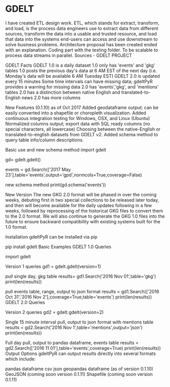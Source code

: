 # GDELT
I have created ETL design work.
ETL, which stands for extract, transform, and load, is the process data engineers use to extract data from different sources, transform the data into a usable and trusted resource, and load that data into the systems end-users can access and use downstream to solve business problems.
Architecture proposal has been created ended with an explanation.
Coding part with the testing folder.
To be scalable to process data streams in parallel.
Sources - GDELT PROJECT

GDELT Facts
GDELT 1.0 is a daily dataset
1.0 only has 'events' and 'gkg' tables
1.0 posts the previous day's data at 6 AM EST of the next day (i.e. Monday's data will be available 6 AM Tuesday EST)
GDELT 2.0 is updated every 15 minutes
Some time intervals can have missing data; gdeltPyR provides a warning for missing data
2.0 has 'events','gkg', and 'mentions' tables
2.0 has a distinction between native English and translated-to-English news
2.0 has more columns

New Features (0.1.10) as of Oct 2017
Added geodataframe output; can be easily converted into a shapefile or choropleth visualization.
Added continuous integration testing for Windows, OSX, and Linux (Ubuntu)
Normalized columns output; export data with SQL ready columns (no special characters, all lowercase)
Choosing between the native-English or translated-to-english datasets from GDELT v2.
Added schema method to query table info/column descriptions.

Basic use and new schema method
import gdelt

gd= gdelt.gdelt()

events = gd.Search(['2017 May 23'],table='events',output='gpd',normcols=True,coverage=False)

new schema method
print(gd.schema('events'))

New Version
The new GKG 2.0 format will be phased in over the coming weeks, debuting first in two special collections to be released later today, and then will become available for the daily updates following in a few weeks, followed by reprocessing of the historical GKG files to convert them to the 2.0 format. We will also continue to generate the GKG 1.0 files into the future to ensure backward compatibility with existing systems built for the 1.0 format.

Installation
gdeltPyR can be installed via pip

pip install gdelt
Basic Examples
GDELT 1.0 Queries

import gdelt

Version 1 queries
gd1 = gdelt.gdelt(version=1)

pull single day, gkg table
results= gd1.Search('2016 Nov 01',table='gkg')
print(len(results))

pull events table, range, output to json format
results = gd1.Search(['2016 Oct 31','2016 Nov 2'],coverage=True,table='events')
print(len(results))
GDELT 2.0 Queries

Version 2 queries
gd2 = gdelt.gdelt(version=2)

Single 15 minute interval pull, output to json format with mentions table
results = gd2.Search('2016 Nov 1',table='mentions',output='json')
print(len(results))

Full day pull, output to pandas dataframe, events table
results = gd2.Search(['2016 11 01'],table='events',coverage=True)
print(len(results))
Output Options
gdeltPyR can output results directly into several formats which include:

pandas dataframe
csv
json
geopandas dataframe (as of version 0.1.10)
GeoJSON (coming soon version 0.1.11)
Shapefile (coming soon version 0.1.11)
